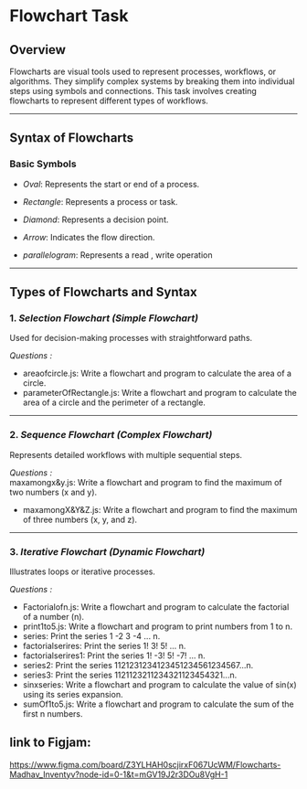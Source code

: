 # Flowchart Task

## Overview

Flowcharts are visual tools used to represent processes, workflows, or algorithms. They simplify complex systems by breaking them into individual steps using symbols and connections. This task involves creating flowcharts to represent different types of workflows.

---

## Syntax of Flowcharts

### Basic Symbols
- *Oval*: Represents the start or end of a process.  

- *Rectangle*: Represents a process or task.  

- *Diamond*: Represents a decision point.  

- *Arrow*: Indicates the flow direction. 

- *parallelogram*: Represents a read , write operation


---

## Types of Flowcharts and Syntax

### 1. *Selection Flowchart (Simple Flowchart)*  
Used for decision-making processes with straightforward paths.  

*Questions :*  
- areaofcircle.js: Write a flowchart and program to calculate the area of a circle.  
- parameterOfRectangle.js: Write a flowchart and program to calculate the area of a circle and the perimeter of a rectangle.  

---

### 2. *Sequence Flowchart (Complex Flowchart)*  
Represents detailed workflows with multiple sequential steps.  

*Questions :*  
 maxamongx&y.js: Write a flowchart and program to find the maximum of two numbers (x and y).  
- maxamongX&Y&Z.js: Write a flowchart and program to find the maximum of three numbers (x, y, and z).  


---

### 3. *Iterative Flowchart (Dynamic Flowchart)*  
Illustrates loops or iterative processes.  

*Questions :*   
- Factorialofn.js: Write a flowchart and program to calculate the factorial of a number (n).  
- print1to5.js: Write a flowchart and program to print numbers from 1 to n.  
- series: Print the series 1 -2 3 -4 ... n.  
- factorialserires: Print the series 1! 3! 5! ... n.  
- factorialserires1: Print the series 1! -3! 5! -7! ... n.  
- series2: Print the series 1121231234123451234561234567...n.  
- series3: Print the series 1121123211234321123454321...n.  
- sinxseries: Write a flowchart and program to calculate the value of sin(x) using its series expansion.  
- sumOf1to5.js: Write a flowchart and program to calculate the sum of the first n numbers.

## link to Figjam:
https://www.figma.com/board/Z3YLHAH0scjirxF067UcWM/Flowcharts-Madhav_Inventyv?node-id=0-1&t=mGV19J2r3DOu8VgH-1